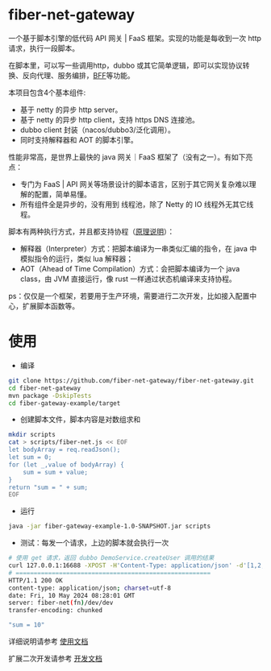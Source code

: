 # fiber-net-gateway 
一个基于脚本引擎的低代码 API 网关 | FaaS 框架。实现的功能是每收到一次 http 请求，执行一段脚本。

在脚本里，可以写一些调用http，dubbo 或其它简单逻辑，即可以实现协议转换、反向代理、服务编排，[BFF](https://zhuanlan.zhihu.com/p/634498512)等功能。

本项目包含4个基本组件:
- 基于 netty 的异步 http server。
- 基于 netty 的异步 http client，支持 https DNS 连接池。
- dubbo client 封装（nacos/dubbo3/泛化调用）。
- 同时支持解释器和 AOT 的脚本引擎。

性能非常高，是世界上最快的 java 网关｜FaaS 框架了（没有之一）。有如下亮点：
- 专门为 FaaS | API 网关等场景设计的脚本语言，区别于其它网关复杂难以理解的配置，简单易懂。
- 所有组件全是异步的，没有用到 线程池，除了 Netty 的 IO 线程外无其它线程。

脚本有两种执行方式，并且都支持协程（[原理说明](doc/script.md)）：
- 解释器（Interpreter）方式：把脚本编译为一串类似汇编的指令，在 java 中模拟指令的运行，类似 lua 解释器；
- AOT（Ahead of Time Compilation）方式：会把脚本编译为一个 java class，由 JVM 直接运行，像 rust 一样通过状态机编译来支持协程。

ps：仅仅是一个框架，若要用于生产环境，需要进行二次开发，比如接入配置中心，扩展脚本函数等。


# 使用

- 编译
```bash
git clone https://github.com/fiber-net-gateway/fiber-net-gateway.git
cd fiber-net-gateway
mvn package -DskipTests
cd fiber-gateway-example/target
```

- 创建脚本文件，脚本内容是对数组求和
```bash
mkdir scripts
cat > scripts/fiber-net.js << EOF
let bodyArray = req.readJson();
let sum = 0;
for (let _,value of bodyArray) {
    sum = sum + value;
}
return "sum = " + sum;
EOF
```

- 运行
```bash
java -jar fiber-gateway-example-1.0-SNAPSHOT.jar scripts
```

- 测试：每发一个请求，上边的脚本就会执行一次
```bash
# 使用 get 请求，返回 dubbo DemoService.createUser 调用的结果
curl 127.0.0.1:16688 -XPOST -H'Content-Type: application/json' -d'[1,2,3,4]' -i
# ======================================================
HTTP/1.1 200 OK
content-type: application/json; charset=utf-8
date: Fri, 10 May 2024 08:28:01 GMT
server: fiber-net(fn)/dev/dev
transfer-encoding: chunked

"sum = 10"
```

详细说明请参考 [使用文档](doc/user.md)

扩展二次开发请参考 [开发文档](doc/dev.md)

